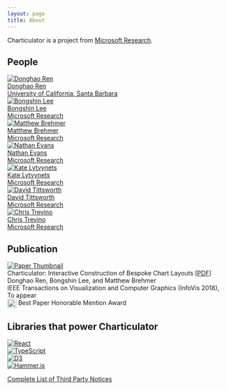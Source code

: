 ```yaml
---
layout: page
title: About
---
```


Charticulator is a project from [Microsoft Research](https://www.microsoft.com/en-us/research/).

People
----

<div class="author-list">
    <div class="author-list-item">
        <a href="https://donghaoren.org/">
            <div class="el-image"><img src="{{ '/images/authors/author_donghao.jpg' | relativize_url }}" alt="Donghao Ren" /></div>
            <div class="el-name">Donghao Ren</div>
            <div class="el-affiliation">University of California, Santa Barbara</div>
        </a>
    </div>
    <div class="author-list-item">
        <a href="http://bongshiny.com/">
            <div class="el-image"><img src="{{ '/images/authors/author_bongshin.jpg' | relativize_url }}" alt="Bongshin Lee" /></div>
            <div class="el-name">Bongshin Lee</div>
            <div class="el-affiliation">Microsoft Research</div>
        </a>
    </div>
    <div class="author-list-item">
        <a href="https://mattbrehmer.github.io/">
            <div class="el-image"><img src="{{ '/images/authors/author_matt.jpg' | relativize_url }}" alt="Matthew Brehmer" /></div>
            <div class="el-name">Matthew Brehmer</div>
            <div class="el-affiliation">Microsoft Research</div>
        </a>
    </div>
    <div class="author-list-item">
        <a href="https://github.com/natoverse">
            <div class="el-image"><img src="{{ '/images/authors/author_nathan.jpg' | relativize_url }}" alt="Nathan Evans" /></div>
            <div class="el-name">Nathan Evans</div>
            <div class="el-affiliation">Microsoft Research</div>
        </a>
    </div>
    <div class="author-list-item">
        <a href="https://github.com/katua">
            <div class="el-image"><img src="{{ '/images/authors/author_kate.jpg' | relativize_url }}" alt="Kate Lytvynets" /></div>
            <div class="el-name">Kate Lytvynets</div>
            <div class="el-affiliation">Microsoft Research</div>
        </a>
    </div>
    <div class="author-list-item">
        <a href="https://github.com/stopyoukid">
            <div class="el-image"><img src="{{ '/images/authors/author_david.jpg' | relativize_url }}" alt="David Tittsworth" /></div>
            <div class="el-name">David Tittsworth</div>
            <div class="el-affiliation">Microsoft Research</div>
        </a>
    </div>
    <div class="author-list-item">
        <a href="https://github.com/darthtrevino">
            <div class="el-image"><img src="{{ '/images/authors/author_chris.jpg' | relativize_url }}" alt="Chris Trevino" /></div>
            <div class="el-name">Chris Trevino</div>
            <div class="el-affiliation">Microsoft Research</div>
        </a>
    </div>
</div>

Publication
----
<div class="paper-list">
    <div class="paper-list-item">
        <div class="paper-thumbnail"><a href="https://www.microsoft.com/en-us/research/uploads/prod/2018/08/Charticulator-InfoVis2018.pdf"><img src="{{ '/images/paper-thumbnail.jpg' | relativize_url }}" alt="Paper Thumbnail" /></a></div>
        <div class="paper-content">
            <div class="paper-title">Charticulator: Interactive Construction of Bespoke Chart Layouts <span class="paper-link">[<a href="https://www.microsoft.com/en-us/research/uploads/prod/2018/08/Charticulator-InfoVis2018.pdf">PDF</a>]</span></div>
            <div class="paper-author">Donghao Ren, Bongshin Lee, and Matthew Brehmer</div>
            <div class="paper-journal">IEEE Transactions on Visualization and Computer Graphics (InfoVis 2018), To appear</div>
            <div class="paper-award"><img src="{{ '/images/icons/honorable-mention.svg' | relativize_url }}" style="height: 1.5em; vertical-align: top;" /> Best Paper Honorable Mention Award</div>
        </div>
    </div>
</div>


Libraries that power Charticulator
----

<div class="library-list">
    <div class="library-list-item">
        <a href="https://reactjs.org/">
            <div class="el-image"><img src="{{ '/images/libraries/react.png' | thumbnail_image: 'x100' | relativize_url }}" alt="React" /></div>
        </a>
    </div>
    <div class="library-list-item">
        <a href="https://www.typescriptlang.org/">
            <div class="el-image"><img src="{{ '/images/libraries/typescript.png' | thumbnail_image: 'x100' | relativize_url }}" alt="TypeScript" /></div>
        </a>
    </div>
    <div class="library-list-item">
        <a href="https://d3js.org/">
            <div class="el-image"><img src="{{ '/images/libraries/d3.png' | thumbnail_image: 'x100' | relativize_url }}" alt="D3" /></div>
        </a>
    </div>
    <div class="library-list-item">
        <a href="https://hammerjs.github.io">
            <div class="el-image"><img src="{{ '/images/libraries/hammerjs.png' | thumbnail_image: 'x100' | relativize_url }}" alt="Hammer.js" /></div>
        </a>
    </div>
</div>

<a href="{{ '/third_party.html' | relativize_url }}">Complete List of Third Party Notices</a>